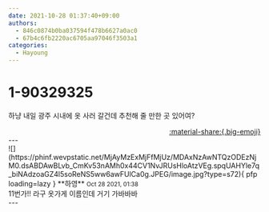 ```yaml
---
date: 2021-10-28 01:37:40+09:00
authors:
  - 846c0874b0ba037594f478b6627a0ac0
  - 67b4c6fb2220ac6705aa97046f3503a1
categories:
  - Hayoung
---
```


# 1-90329325

<div class="post-container" markdown="1">
<div class="content-container md-sidebar__scrollwrap" markdown="1">

하냥 내일 광주 시내에 옷 사러 갈건데 추천해 줄 만한 곳 있어여?

</div>
</div>

<div style="text-align: right;" markdown="1">
<a href="https://weverse.io/fromis9/fanpost/1-90329325" style="text-align: right;">:material-share:{.big-emoji}</a>
</div>
---

<div class="comments-container md-sidebar__scrollwrap" markdown="1">
<div class="comment" markdown="1">
<div class='id-container' markdown="1">
![](https://phinf.wevpstatic.net/MjAyMzExMjFfMjUz/MDAxNzAwNTQzODEzNjM0.dsABDAwBLvb_CmKv53nAMh0x44CV1NvJRUsHloAtzVEg.spqUAHYle7q_biNAdzoaGZ4l5soReNS5ww6awFUlCa0g.JPEG/image.jpg?type=s72){ pfp loading=lazy }
**<span class="artist">하영</span>** <small>Oct 28 2021, 01:38</small><br>
</div>
<div class='comment-body' markdown="1">
11번가!! 라구 옷가게 이름인데 거기 가바바바
</div>
</div>
</div>
---
